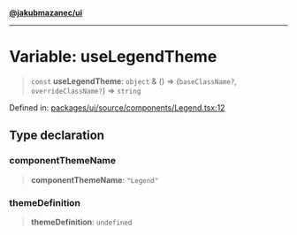 [**@jakubmazanec/ui**](../README.md)

---

# Variable: useLegendTheme

> `const` **useLegendTheme**: `object` & () => (`baseClassName?`, `overrideClassName?`) => `string`

Defined in:
[packages/ui/source/components/Legend.tsx:12](https://github.com/jakubmazanec/tools/blob/a9ba87d349a220bbed24d161794f90a6ba6009e5/packages/ui/source/components/Legend.tsx#L12)

## Type declaration

### componentThemeName

> **componentThemeName**: `"Legend"`

### themeDefinition

> **themeDefinition**: `undefined`
